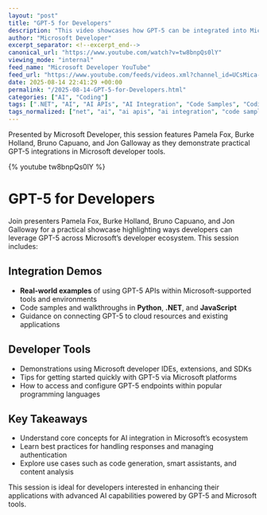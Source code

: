 ```yaml
---
layout: "post"
title: "GPT-5 for Developers"
description: "This video showcases how GPT-5 can be integrated into Microsoft developer tools, with presenters demonstrating practical examples and code samples in languages including Python, .NET, and JavaScript. The session is designed to equip developers with actionable insights on leveraging GPT-5 within Microsoft’s ecosystem."
author: "Microsoft Developer"
excerpt_separator: <!--excerpt_end-->
canonical_url: "https://www.youtube.com/watch?v=tw8bnpQs0lY"
viewing_mode: "internal"
feed_name: "Microsoft Developer YouTube"
feed_url: "https://www.youtube.com/feeds/videos.xml?channel_id=UCsMica-v34Irf9KVTh6xx-g"
date: 2025-08-14 22:41:29 +00:00
permalink: "/2025-08-14-GPT-5-for-Developers.html"
categories: ["AI", "Coding"]
tags: [".NET", "AI", "AI APIs", "AI Integration", "Code Samples", "Coding", "Developer Demos", "GPT 5", "JavaScript", "Machine Learning", "Microsoft Developer Tools", "Python", "Videos"]
tags_normalized: ["net", "ai", "ai apis", "ai integration", "code samples", "coding", "developer demos", "gpt 5", "javascript", "machine learning", "microsoft developer tools", "python", "videos"]
---
```


Presented by Microsoft Developer, this session features Pamela Fox, Burke Holland, Bruno Capuano, and Jon Galloway as they demonstrate practical GPT-5 integrations in Microsoft developer tools.<!--excerpt_end-->

{% youtube tw8bnpQs0lY %}

# GPT-5 for Developers

Join presenters Pamela Fox, Burke Holland, Bruno Capuano, and Jon Galloway for a practical showcase highlighting ways developers can leverage GPT-5 across Microsoft’s developer ecosystem. This session includes:

## Integration Demos

- **Real-world examples** of using GPT-5 APIs within Microsoft-supported tools and environments
- Code samples and walkthroughs in **Python**, **.NET**, and **JavaScript**
- Guidance on connecting GPT-5 to cloud resources and existing applications

## Developer Tools

- Demonstrations using Microsoft developer IDEs, extensions, and SDKs
- Tips for getting started quickly with GPT-5 via Microsoft platforms
- How to access and configure GPT-5 endpoints within popular programming languages

## Key Takeaways

- Understand core concepts for AI integration in Microsoft’s ecosystem
- Learn best practices for handling responses and managing authentication
- Explore use cases such as code generation, smart assistants, and content analysis

This session is ideal for developers interested in enhancing their applications with advanced AI capabilities powered by GPT-5 and Microsoft tools.
